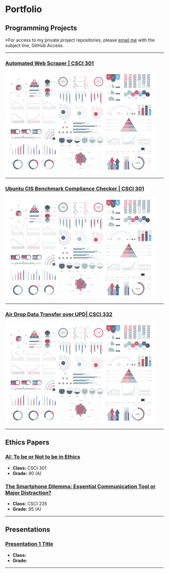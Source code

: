 Portfolio
=========

Programming Projects
--------------------

*For access to my private project repositories, please [email me](mailto:bjcooper2@csustudent.net?subject=GitHub%20Access) with the subject line, GitHub Access.

---
### [Automated Web Scraper | CSCI 301](project1)

![Project 1 Thumbnail Name](images/dummy_thumbnail.jpg)

---
### [Ubuntu CIS Benchmark Compliance Checker | CSCI 301 ](project2)

![Project 2 Thumbnail Name](images/dummy_thumbnail.jpg)

---
### [Air Drop Data Transfer over UPD| CSCI 332](project3)

![Project 3 Thumbnail Name](images/dummy_thumbnail.jpg)

---

Ethics Papers
-------------

### [AI: To be or Not to be in Ethics](/pdf/CSCI301_AI_Ethics_Paper_2025(1).pdf)

-   **Class:** CSCI 301  
-   **Grade:** 90 (A)

### [The Smartphone Dilemma: Essential Communication Tool or Major Distraction?](/pdf/sample_presentation.pdf)

-   **Class:** CSCI 235
-   **Grade:** 95 (A)

---

Presentations
-------------

### [Presentation 1 Title](/pdf/sample_presentation.pdf)

- **Class:** 
- **Grade:**


---


<!-- Remove above link if you don't want to attributive -->
